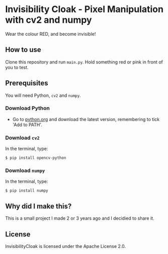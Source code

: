 # Invisibility Cloak - Pixel Manipulation with cv2 and numpy
Wear the colour RED, and become invisible!

## How to use
Clone this repository and run `main.py`. Hold something red or pink in front of you to test.

## Prerequisites
You will need Python, `cv2` and `numpy`.
### Download Python
- Go to [python.org](https://python.org) and download the latest version, remembering to tick 'Add to PATH'.
### Download `cv2`
In the terminal, type:
```
$ pip install opencv-python
```
### Download `numpy`
In the terminal, type:
```
$ pip install numpy
```

## Why did I make this?
This is a small project I made 2 or 3 years ago and I decidied to share it.

## License
InvisibilityCloak is licensed under the Apache License 2.0.
